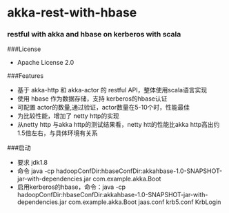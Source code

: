 # akka-rest-with-hbase
### restful with akka and hbase on kerberos with scala 

###License
* Apache License 2.0

###Features
* 基于 akka-http 和 akka-actor 的 restful API，整体使用scala语言实现
* 使用 hbase 作为数据存储，支持 kerberos的hbase认证
* 可配置 actor的数量,通过验证，actor数量在5-10个时，性能最佳
* 为比较性能，增加了 netty http的实现
* 从netty http 与akka http的测试结果看，netty htt的性能比akka http高出约1.5倍左右，与具体环境有关系

###启动
* 要求 jdk1.8
* 命令 java -cp hadoopConfDir:hbaseConfDir:akkahbase-1.0-SNAPSHOT-jar-with-dependencies.jar com.example.akka.Boot
* 启用kerberos的hbase，命令：java -cp hadoopConfDir:hbaseConfDir:akkahbase-1.0-SNAPSHOT-jar-with-dependencies.jar com.example.akka.Boot jaas.conf krb5.conf KrbLogin


